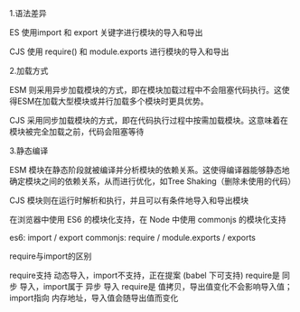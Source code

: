 1.语法差异

ES 使用import 和 export 关键字进行模块的导入和导出

CJS 使用 require() 和 module.exports 进行模块的导入和导出

2.加载方式

ESM 则采用异步加载模块的方式，即在模块加载过程中不会阻塞代码执行。这使得ESM在加载大型模块或并行加载多个模块时更具优势。

CJS 采用同步加载模块的方式，即在代码执行过程中按需加载模块。这意味着在模块被完全加载之前，代码会阻塞等待



3.静态编译

ESM 模块在静态阶段就被编译并分析模块的依赖关系。这使得编译器能够静态地确定模块之间的依赖关系，从而进行优化，如Tree Shaking（删除未使用的代码）

CJS 模块则在运行时解析和执行，并且可以有条件地导入和导出模块


在浏览器中使用 ES6 的模块化支持，在 Node 中使用 commonjs 的模块化支持


es6: import / export
commonjs: require / module.exports / exports


require与import的区别

require支持 动态导入，import不支持，正在提案 (babel 下可支持)
require是 同步 导入，import属于 异步 导入
require是 值拷贝，导出值变化不会影响导入值；import指向 内存地址，导入值会随导出值而变化

 
 
